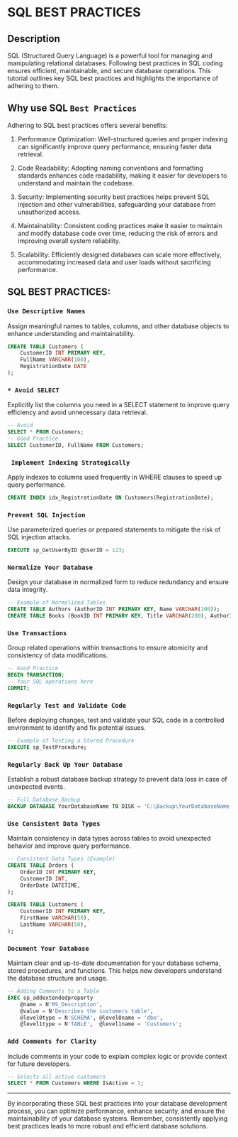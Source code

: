 # SQL BEST PRACTICES

## Description 
SQL (Structured Query Language) is a powerful tool for managing and manipulating relational databases. Following best practices in SQL coding ensures efficient, maintainable, and secure database operations. This tutorial outlines key SQL best practices and highlights the importance of adhering to them.

## Why use SQL `Best Practices`
Adhering to SQL best practices offers several benefits:

1. Performance Optimization: Well-structured queries and proper indexing can significantly improve query performance, ensuring faster data retrieval.

2. Code Readability: Adopting naming conventions and formatting standards enhances code readability, making it easier for developers to understand and maintain the codebase.

3. Security: Implementing security best practices helps prevent SQL injection and other vulnerabilities, safeguarding your database from unauthorized access.

4. Maintainability: Consistent coding practices make it easier to maintain and modify database code over time, reducing the risk of errors and improving overall system reliability.

5. Scalability: Efficiently designed databases can scale more effectively, accommodating increased data and user loads without sacrificing performance.

## SQL BEST PRACTICES:

### `Use Descriptive Names`
Assign meaningful names to tables, columns, and other database objects to enhance understanding and maintainability.
```sql
CREATE TABLE Customers (
    CustomerID INT PRIMARY KEY,
    FullName VARCHAR(100),
    RegistrationDate DATE
);
```

### `* Avoid SELECT`
Explicitly list the columns you need in a SELECT statement to improve query efficiency and avoid unnecessary data retrieval.
```sql
-- Avoid
SELECT * FROM Customers;
-- Good Practice
SELECT CustomerID, FullName FROM Customers;
```

### ` Implement Indexing Strategically`
Apply indexes to columns used frequently in WHERE clauses to speed up query performance.

```sql
CREATE INDEX idx_RegistrationDate ON Customers(RegistrationDate);
```

### `Prevent SQL Injection`
Use parameterized queries or prepared statements to mitigate the risk of SQL injection attacks.
```sql
EXECUTE sp_GetUserByID @UserID = 123;
```

### `Normalize Your Database`
Design your database in normalized form to reduce redundancy and ensure data integrity.

```sql 
-- Example of Normalized Tables
CREATE TABLE Authors (AuthorID INT PRIMARY KEY, Name VARCHAR(100));
CREATE TABLE Books (BookID INT PRIMARY KEY, Title VARCHAR(200), AuthorID INT FOREIGN KEY REFERENCES Authors(AuthorID));
```

### `Use Transactions`
Group related operations within transactions to ensure atomicity and consistency of data modifications.
```sql
-- Good Practice
BEGIN TRANSACTION;
-- Your SQL operations here
COMMIT;
```

### `Regularly Test and Validate Code`
Before deploying changes, test and validate your SQL code in a controlled environment to identify and fix potential issues.
```sql
-- Example of Testing a Stored Procedure
EXECUTE sp_TestProcedure;
```

### `Regularly Back Up Your Database`
Establish a robust database backup strategy to prevent data loss in case of unexpected events.
```sql
-- Full Database Backup
BACKUP DATABASE YourDatabaseName TO DISK = 'C:\Backup\YourDatabaseName.bak';
```

### `Use Consistent Data Types`
Maintain consistency in data types across tables to avoid unexpected behavior and improve query performance.
```sql
-- Consistent Data Types (Example)
CREATE TABLE Orders (
    OrderID INT PRIMARY KEY,
    CustomerID INT,
    OrderDate DATETIME,
);

CREATE TABLE Customers (
    CustomerID INT PRIMARY KEY,
    FirstName VARCHAR(50),
    LastName VARCHAR(50),
);
```

### `Document Your Database`
Maintain clear and up-to-date documentation for your database schema, stored procedures, and functions. This helps new developers understand the database structure and usage.
```sql
-- Adding Comments to a Table
EXEC sp_addextendedproperty 
    @name = N'MS_Description', 
    @value = N'Describes the customers table', 
    @level0type = N'SCHEMA', @level0name = 'dbo', 
    @level1type = N'TABLE',  @level1name = 'Customers';
```

### `Add Comments for Clarity`
Include comments in your code to explain complex logic or provide context for future developers.
```sql
-- Selects all active customers
SELECT * FROM Customers WHERE IsActive = 1;
```
--- 

By incorporating these SQL best practices into your database development process, you can optimize performance, enhance security, and ensure the maintainability of your database systems. Remember, consistently applying best practices leads to more robust and efficient database solutions.
